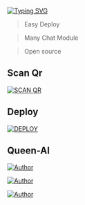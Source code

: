 [![Typing SVG](https://readme-typing-svg.demolab.com?font=Bruno+Ace+SC&duration=3500&pause=1000&color=510179A9&height=65&lines=QUEEN+-+AI+;WHATSAPP+USER+CHAT+BOT;WITH+ARTIFICIAL-INTELLIGENCE;CODED+BY+DARKWINZO)](https://git.io/typing-svg)
> Easy Deploy   

> Many Chat Module  

> Open source 

## Scan Qr
<a href="https://queen-ai-qr.vercel.app/"><img title="SCAN QR" src="https://img.shields.io/badge/SCAN QR-h?color=black&style=for-the-badge&logo="></a>

## Deploy
<a href="https://github.com/DarkWinzo/Queen-AI/wiki/Queen-AI-Deploy"><img title="DEPLOY" src="https://img.shields.io/badge/DEPLOY-h?color=black&style=for-the-badge&logo=heroku"></a>

## Queen-AI
<p align="left">
 <a href="https://github.com/DarkWinzo"><img title="Author" src="https://img.shields.io/badge/OWNER-h?color=black&style=for-the-badge&logo=github"></a>  
 
 <a href="https://chat.whatsapp.com/CZQwGCvcyNKIVW3gPF7GqX"><img title="Author" src="https://img.shields.io/badge/support group-h?color=black&style=for-the-badge&logo=whatsapp"></a>
<p align="left">
<a href="https://youtube.com/@darkwinzo"><img title="Author" src="https://img.shields.io/badge/youtube-h?color=black&style=for-the-badge&logo=youtube"></a>
</p>
